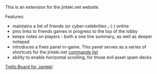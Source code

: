 This is an extension for the jinteki.net website.

Features:

* maintains a list of friends (or cyber-celebrities ;-) ) online
* pins links to friends games in progress to the top of the lobby
* keeps notes on players - both a one line summary, as well as deeper notepad
* introduces a fixes panel in-game. This panel serves as a series of shortcuts for the jinteki.net [commands list](http://www.jinteki.net/help#commands)
* ability to enable horizontal scrolling, for those evil asset spam decks

[Trello Board for Janteki](https://trello.com/b/sJSYgy2m/jankteki)
